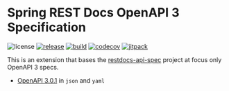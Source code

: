 # Spring REST Docs OpenAPI 3 Specification

![license](https://img.shields.io/github/license/keecon/restdocs-openapi3.svg)
[![release](https://github.com/keecon/restdocs-openapi3/actions/workflows/release.yml/badge.svg)](https://github.com/keecon/restdocs-openapi3/actions/workflows/release.yml)
[![build](https://github.com/keecon/restdocs-openapi3/actions/workflows/build.yml/badge.svg)](https://github.com/keecon/restdocs-openapi3/actions/workflows/build.yml)
[![codecov](https://codecov.io/gh/keecon/restdocs-openapi3/branch/main/graph/badge.svg?token=TRQZ6GOVK4)](https://codecov.io/gh/keecon/restdocs-openapi3)
[![jitpack](https://jitpack.io/v/keecon/restdocs-openapi3.svg)](https://jitpack.io/#keecon/restdocs-openapi3)

This is an extension that bases the [restdocs-api-spec](https://github.com/ePages-de/restdocs-api-spec) project at focus
only OpenAPI 3 specs.

- [OpenAPI 3.0.1](https://github.com/OAI/OpenAPI-Specification/blob/master/versions/3.0.1.md) in `json` and `yaml`


